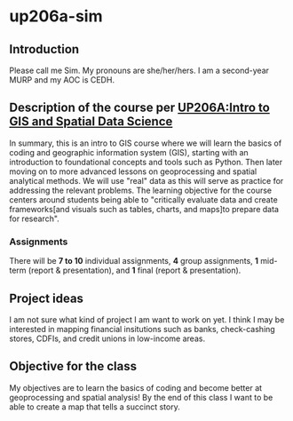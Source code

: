 # up206a-sim
## Introduction
Please call me Sim. My pronouns are she/her/hers. I am a second-year MURP and my AOC is CEDH.
## Description of the course per [UP206A:Intro to GIS and Spatial Data Science](https://github.com/yohman/22W-UP206A#up206a-introduction-to-gis-and-spatial-data-science)
In summary, this is an intro to GIS course where we will learn the basics of coding and geographic information system (GIS), starting with an introduction to foundational concepts and tools such as Python. Then later moving on to more advanced lessons on geoprocessing and spatial analytical methods. We will use "real" data as this will serve as practice for addressing the relevant problems. 
The learning objective for the course centers around students being able to "critically evaluate data and create frameworks[and visuals such as tables, charts, and maps]to prepare data for research". 
### Assignments
There will be **7 to 10** individual assignments, **4** group assignments, **1** mid-term (report & presentation), and **1** final (report & presentation).
## Project ideas
I am not sure what kind of project I am want to work on yet. I think I may be interested in mapping financial insitutions such as banks, check-cashing stores, CDFIs, and credit unions in low-income areas.
## Objective for the class
My objectives are to learn the basics of coding and become better at geoprocessing and spatial analysis! By the end of this class I want to be able to create a map that tells a succinct story.
